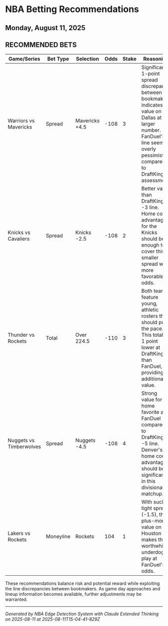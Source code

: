 # NBA Betting Recommendations
## Monday, August 11, 2025

## RECOMMENDED BETS
| Game/Series | Bet Type | Selection | Odds | Stake | Reasoning |
|-------------|----------|-----------|------|-------|-----------|
| Warriors vs Mavericks | Spread | Mavericks +4.5 | -108 | 3 | Significant 1-point spread discrepancy between bookmakers indicates value on Dallas at the larger number. FanDuel's line seems overly pessimistic compared to DraftKings' assessment. |
| Knicks vs Cavaliers | Spread | Knicks -2.5 | -108 | 2 | Better value than DraftKings' -3 line. Home court advantage for the Knicks should be enough to cover this smaller spread with more favorable odds. |
| Thunder vs Rockets | Total | Over 224.5 | -110 | 3 | Both teams feature young, athletic rosters that should push the pace. This total is 1 point lower at DraftKings than FanDuel, providing additional value. |
| Nuggets vs Timberwolves | Spread | Nuggets -4.5 | -108 | 4 | Strong value for the home favorite at FanDuel compared to DraftKings' -5 line. Denver's home court advantage should be significant in this divisional matchup. |
| Lakers vs Rockets | Moneyline | Rockets | 104 | 1 | With such a tight spread (-1.5), the plus-money value on Houston makes this a worthwhile underdog play at FanDuel's odds. |

These recommendations balance risk and potential reward while exploiting the line discrepancies between bookmakers. As game day approaches and lineup information becomes available, further adjustments may be warranted.

---
*Generated by NBA Edge Detection System with Claude Extended Thinking on 2025-08-11 at 2025-08-11T15-04-41-829Z*
